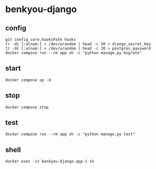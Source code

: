 # benkyou-django

## config

```shell
git config core.hooksPath hooks
tr -dc [:alnum:] < /dev/urandom | head -c 50 > django_secret_key
tr -dc [:alnum:] < /dev/urandom | head -c 20 > postgres_password
docker compose run --rm app sh -c "python manage.py migrate"
```

## start

```shell
docker compose up -d
```

## stop

```shell
docker compose stop
```

## test

```shell
docker compose run --rm app sh -c "python manage.py test"
```

## shell

```shell
docker exec -it benkyou-django-app-1 sh
```
